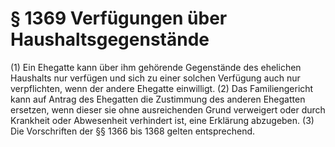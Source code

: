 # § 1369 Verfügungen über Haushaltsgegenstände
(1) Ein Ehegatte kann über ihm gehörende Gegenstände des ehelichen Haushalts nur verfügen und sich zu einer solchen Verfügung auch nur verpflichten, wenn der andere Ehegatte einwilligt.
(2) Das Familiengericht kann auf Antrag des Ehegatten die Zustimmung des anderen Ehegatten ersetzen, wenn dieser sie ohne ausreichenden Grund verweigert oder durch Krankheit oder Abwesenheit verhindert ist, eine Erklärung abzugeben.
(3) Die Vorschriften der §§ 1366 bis 1368 gelten entsprechend.